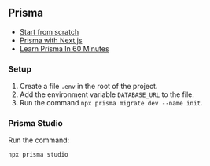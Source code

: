 ## Prisma

- [Start from scratch](https://www.prisma.io/docs/getting-started/setup-prisma/start-from-scratch/relational-databases-typescript-postgres)
- [Prisma with Next.js](https://www.prisma.io/nextjs)
- [Learn Prisma In 60 Minutes](https://youtu.be/RebA5J-rlwg)

### Setup

1. Create a file `.env` in the root of the project.
2. Add the environment variable `DATABASE_URL` to the file.
3. Run the command `npx prisma migrate dev --name init`.

### Prisma Studio

Run the command:

```
npx prisma studio
```
